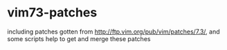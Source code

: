 vim73-patches
=============

including patches gotten from http://ftp.vim.org/pub/vim/patches/7.3/, and some scripts help to get and merge these patches

